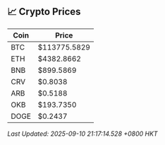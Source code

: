 ## 📈 Crypto Prices

| Coin | Price |
| ---- | ----- |
| BTC | $113775.5829 |
| ETH | $4382.8662 |
| BNB | $899.5869 |
| CRV | $0.8038 |
| ARB | $0.5188 |
| OKB | $193.7350 |
| DOGE | $0.2437 |

_Last Updated: 2025-09-10 21:17:14.528 +0800 HKT_